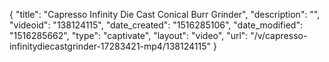 {
    "title": "Capresso Infinity Die Cast Conical Burr Grinder",
    "description": "",
    "videoid": "138124115",
    "date_created": "1516285106",
    "date_modified": "1516285662",
    "type": "captivate",
    "layout": "video",
    "url": "\/v\/capresso-infinitydiecastgrinder-17283421-mp4\/138124115"
}